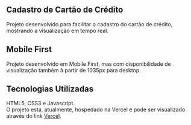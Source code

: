 ## Cadastro de Cartão de Crédito
Projeto desenvolvido para facilitar o cadastro do cartão de crédito, mostrando a visualização em tempo
real. 

## Mobile First
Projeto desenvolvido em Mobile First, mas com disponibilidade de visualização também à partir de 1035px para desktop. 

## Tecnologias Utilizadas
HTML5, CSS3 e Javascript. <br>
O projeto está, atualmente, hospedado na Vercel e pode ser visualizado através do link <a href="register-credit-card.vercel.app">Vercel</a>.

